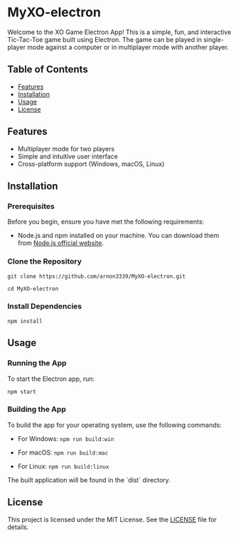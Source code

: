 # MyXO-electron

Welcome to the XO Game Electron App! This is a simple, fun, and interactive Tic-Tac-Toe game built using Electron. The game can be played in single-player mode against a computer or in multiplayer mode with another player.

## Table of Contents

- [Features](#features)
- [Installation](#installation)
- [Usage](#usage)
- [License](#license)

## Features

- Multiplayer mode for two players
- Simple and intuitive user interface
- Cross-platform support (Windows, macOS, Linux)

## Installation

### Prerequisites

Before you begin, ensure you have met the following requirements:

- Node.js and npm installed on your machine. You can download them from [Node.js official website](https://nodejs.org/).

### Clone the Repository

`
git clone https://github.com/arnon3339/MyXO-electron.git
`

`
cd MyXO-electron
`

### Install Dependencies

`
npm install
`

## Usage

### Running the App

To start the Electron app, run:

`
npm start
`

### Building the App

To build the app for your operating system, use the following commands:

- For Windows:
  `
  npm run build:win
  `

- For macOS:
  `
  npm run build:mac
  `

- For Linux:
  `
  npm run build:linux
  `

The built application will be found in the \`dist\` directory.


## License

This project is licensed under the MIT License. See the [LICENSE](LICENSE) file for details.
